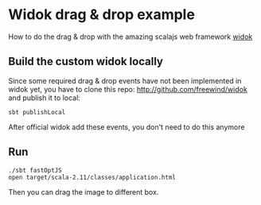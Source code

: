 Widok drag & drop example
=========================

How to do the drag & drop with the amazing scalajs web framework [widok]()

Build the custom widok locally
-------------------------------

Since some required drag & drop events have not been implemented in widok yet, you have to
clone this repo: <http://github.com/freewind/widok> and publish it to local:

    sbt publishLocal

After official widok add these events, you don't need to do this anymore

Run
----

```
./sbt fastOptJS
open target/scala-2.11/classes/application.html
```

Then you can drag the image to different box.
